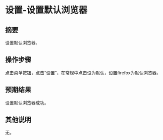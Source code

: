 # 设置-设置默认浏览器

## 摘要

设置默认浏览器。

## 操作步骤

点击菜单按钮，点击“设置”，在常规中点击设为默认，设置firefox为默认浏览器。

## 预期结果

设置默认浏览器成功。

## 其他说明

无。
